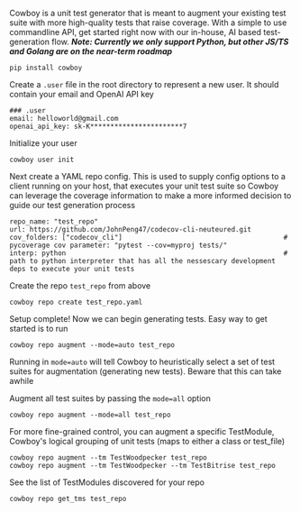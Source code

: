 Cowboy is a unit test generator that is meant to augment your existing test suite with more high-quality tests that raise coverage. With a simple to use commandline API, get started right now with our in-house, AI based test-generation flow.
***Note: Currently we only support Python, but other JS/TS and Golang are on the near-term roadmap***
```
pip install cowboy
```

Create a ```.user``` file in the root directory to represent a new user. It should contain your email and OpenAI API key
```
### .user
email: helloworld@gmail.com
openai_api_key: sk-K***********************7
```

Initialize your user
```
cowboy user init
```

Next create a YAML repo config. This is used to supply config options to a client running on your host, that executes your unit test suite so Cowboy can leverage the coverage information to make a more informed decision to guide our test generation process
```
repo_name: "test_repo"
url: https://github.com/JohnPeng47/codecov-cli-neuteured.git
cov_folders: ["codecov_cli"]                                        # pycoverage cov parameter: "pytest --cov=myproj tests/"
interp: python                                                      # path to python interpreter that has all the nessescary development deps to execute your unit tests
```

Create the repo ```test_repo``` from above
```
cowboy repo create test_repo.yaml
```

Setup complete! Now we can begin generating tests. Easy way to get started is to run
```
cowboy repo augment --mode=auto test_repo
``` 
Running in ```mode=auto``` will tell Cowboy to heuristically select a set of test suites for augmentation (generating new tests). Beware that this can take awhile


Augment all test suites by passing the ```mode=all``` option
```
cowboy repo augment --mode=all test_repo
```

For more fine-grained control, you can augment a specific TestModule, Cowboy's logical grouping of unit tests (maps to either a class or test_file)
```
cowboy repo augment --tm TestWoodpecker test_repo
cowboy repo augment --tm TestWoodpecker --tm TestBitrise test_repo
```

See the list of TestModules discovered for your repo
```
cowboy repo get_tms test_repo
```